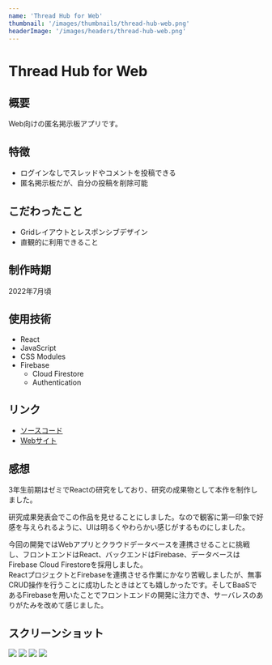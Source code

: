 ```yaml
---
name: 'Thread Hub for Web'
thumbnail: '/images/thumbnails/thread-hub-web.png'
headerImage: '/images/headers/thread-hub-web.png'
---
```


# Thread Hub for Web

## 概要
Web向けの匿名掲示板アプリです。

## 特徴
- ログインなしでスレッドやコメントを投稿できる
- 匿名掲示板だが、自分の投稿を削除可能

## こだわったこと
- Gridレイアウトとレスポンシブデザイン
- 直観的に利用できること

## 制作時期
2022年7月頃

## 使用技術
- React
- JavaScript
- CSS Modules
- Firebase
  - Cloud Firestore
  - Authentication

## リンク
- [ソースコード](https://github.com/Yu357/ThreadHub-Web)
- [Webサイト](https://thread-hub.web.app)

## 感想
3年生前期はゼミでReactの研究をしており、研究の成果物として本作を制作しました。

研究成果発表会でこの作品を見せることにしました。なので観客に第一印象で好感を与えられるように、UIは明るくやわらかい感じがするものにしました。

今回の開発ではWebアプリとクラウドデータベースを連携させることに挑戦し、フロントエンドはReact、バックエンドはFirebase、データベースはFirebase Cloud Firestoreを採用しました。  
ReactプロジェクトとFirebaseを連携させる作業にかなり苦戦しましたが、無事CRUD操作を行うことに成功したときはとても嬉しかったです。そしてBaaSであるFirebaseを用いたことでフロントエンドの開発に注力でき、サーバレスのありがたみを改めて感じました。

## スクリーンショット
![](https://user-images.githubusercontent.com/65577595/177608192-ffc18763-31cc-4aa8-ae71-ae63eaba87cd.png)
![](https://user-images.githubusercontent.com/65577595/177608242-33ffe6e8-dbcd-46e3-bb60-e968ecefff0d.png)
![](https://user-images.githubusercontent.com/65577595/177608261-00396924-6780-4f52-80a3-1fc767ffdb58.png)
![](https://user-images.githubusercontent.com/65577595/177608276-8703b1d9-26bd-49a7-b9ac-b5adf88f0748.png)